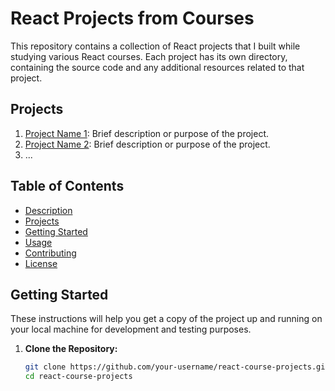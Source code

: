# React Projects from Courses

This repository contains a collection of React projects that I built while studying various React courses. Each project has its own directory, containing the source code and any additional resources related to that project.

## Projects

1. [Project Name 1](./project-name-1): Brief description or purpose of the project.
2. [Project Name 2](./project-name-2): Brief description or purpose of the project.
3. ...

## Table of Contents

- [Description](#react-projects-from-courses)
- [Projects](#projects)
- [Getting Started](#getting-started)
- [Usage](#usage)
- [Contributing](#contributing)
- [License](#license)

## Getting Started

These instructions will help you get a copy of the project up and running on your local machine for development and testing purposes.

1. **Clone the Repository:**
   ```bash
   git clone https://github.com/your-username/react-course-projects.git
   cd react-course-projects
